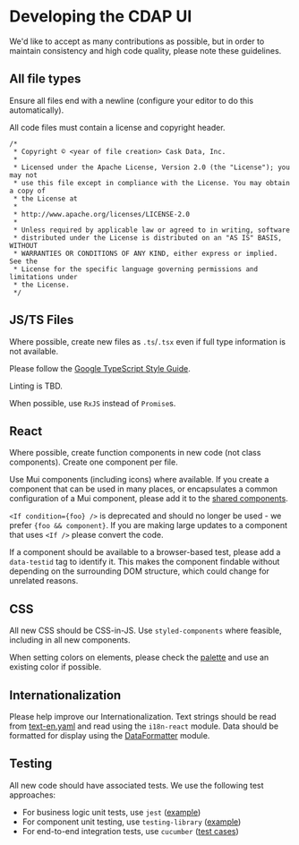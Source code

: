 # Developing the CDAP UI

We'd like to accept as many contributions as possible, but in order
to maintain consistency and high code quality, please note these
guidelines.

## All file types

Ensure all files end with a newline (configure your editor
to do this automatically).

All code files must contain a license and copyright header.

```
/*
 * Copyright © <year of file creation> Cask Data, Inc.
 *
 * Licensed under the Apache License, Version 2.0 (the "License"); you may not
 * use this file except in compliance with the License. You may obtain a copy of
 * the License at
 *
 * http://www.apache.org/licenses/LICENSE-2.0
 *
 * Unless required by applicable law or agreed to in writing, software
 * distributed under the License is distributed on an "AS IS" BASIS, WITHOUT
 * WARRANTIES OR CONDITIONS OF ANY KIND, either express or implied. See the
 * License for the specific language governing permissions and limitations under
 * the License.
 */
 ```

## JS/TS Files

Where possible, create new files as `.ts`/`.tsx` even if full type information is
not available.

Please follow the [Google TypeScript Style Guide](https://google.github.io/styleguide/tsguide.html).

Linting is TBD.

When possible, use `RxJS` instead of `Promise`s.

## React

Where possible, create function components in new code (not class components). Create one component
per file.

Use Mui components (including icons) where available. If you create a component that can be used in many places, or
encapsulates a common configuration of a Mui component, please add it to the
[shared components](./app/cdap/components/shared/).

`<If condition={foo} />` is deprecated and should no longer be used - we prefer `{foo && component}`.
If you are making large updates to a component that uses `<If />` please convert the code.

If a component should be available to a browser-based test, please add a `data-testid` tag
to identify it. This makes the component findable without depending on the surrounding DOM
structure, which could change for unrelated reasons.

## CSS

All new CSS should be CSS-in-JS. Use `styled-components` where feasible, including in all new components.

When setting colors on elements, please check the
[palette](./app/cdap/components/ThemeWrapper/colors.ts) and use an existing color if possible.

## Internationalization

Please help improve our Internationalization. Text strings should be read from
[text-en.yaml](./adpp/cdap/text/text-en.yaml) and read using the `i18n-react` module.
Data should be formatted for display using the
[DataFormatter](./app/cdap/services/DataFormatter/index.ts) module.

## Testing

All new code should have associated tests. We use the following test approaches:
* For business logic unit tests, use `jest`
  ([example](./app/cdap/services/DataFormatter/__tests__/DataFormatter.test.ts))
* For component unit testing, use `testing-library`
  ([example](./app/cdap/services/react/customHooks/useDebounce.test.ts))
* For end-to-end integration tests, use `cucumber` ([test cases](./src/e2e-test/))

